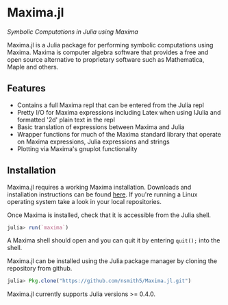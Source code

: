 # Maxima.jl

*Symbolic Computations in Julia using Maxima*

Maxima.jl is a Julia package for performing symbolic computations using Maxima. 
Maxima is computer algebra software that provides a free and open source 
alternative to proprietary software such as Mathematica, Maple and others.

## Features

 - Contains a full Maxima repl that can be entered from the Julia repl
 - Pretty I/O for Maxima expressions including Latex when using IJulia and formatted '2d' plain text in the repl
 - Basic translation of expressions between Maxima and Julia
 - Wrapper functions for much of the Maxima standard library that operate on Maxima expressions, Julia expressions and strings
 - Plotting via Maxima's gnuplot functionality

## Installation

Maxima.jl requires a working Maxima installation. Downloads and installation 
instructions can be found [here](http://maxima.sourceforge.net/). If you're 
running a Linux operating system take a look in your local repositories. 

Once Maxima is installed, check that it is accessible from the Julia shell.

```julia
julia> run(`maxima`)
```

A Maxima shell should open and you can quit it by entering `quit();` into the 
shell.


Maxima.jl can be installed using the Julia package manager by cloning the 
repository from github. 

```julia
julia> Pkg.clone("https://github.com/nsmith5/Maxima.jl.git")

```

Maxima.jl currently supports Julia versions >= 0.4.0. 
